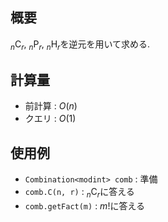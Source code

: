 ## 概要

${}_{n}\mathrm{C}_{r}$, ${}_{n}\mathrm{P}_{r}$, ${}_{n}\mathrm{H}_{r}$を逆元を用いて求める.

## 計算量

* 前計算 : $O(n)$
* クエリ : $O(1)$

## 使用例

* `Combination<modint> comb` : 準備
* `comb.C(n, r)` : ${}_{n}\mathrm{C}_{r}$に答える
* `comb.getFact(m)` : $m!$に答える
